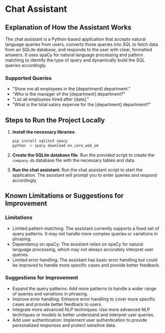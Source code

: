 # Chat Assistant

## Explanation of How the Assistant Works

The chat assistant is a Python-based application that accepts natural language queries from users, converts those queries into SQL to fetch data from an SQLite database, and responds to the user with clear, formatted answers. It uses spaCy for natural language processing and pattern matching to identify the type of query and dynamically build the SQL queries accordingly.

### Supported Queries
- "Show me all employees in the [department] department."
- "Who is the manager of the [department] department?"
- "List all employees hired after [date]."
- "What is the total salary expense for the [department] department?"

## Steps to Run the Project Locally

1. **Install the necessary libraries**:
    ```bash
    pip install sqlite3 spacy
    python -m spacy download en_core_web_sm
    ```

2. **Create the SQLite database file**:
    Run the provided script to create the `company.db` database file with the necessary tables and data.

3. **Run the chat assistant**:
    Run the chat assistant script to start the application. The assistant will prompt you to enter queries and respond accordingly.

## Known Limitations or Suggestions for Improvement

### Limitations
- Limited pattern matching: The assistant currently supports a fixed set of query patterns. It may not handle more complex queries or variations in phrasing.
- Dependency on spaCy: The assistant relies on spaCy for natural language processing, which may not always accurately interpret user queries.
- Limited error handling: The assistant has basic error handling but could be improved to handle more specific cases and provide better feedback.

### Suggestions for Improvement
- Expand the query patterns: Add more patterns to handle a wider range of queries and variations in phrasing.
- Improve error handling: Enhance error handling to cover more specific cases and provide better feedback to users.
- Integrate more advanced NLP techniques: Use more advanced NLP techniques or models to better understand and interpret user queries.
- Add user authentication: Implement user authentication to provide personalized responses and protect sensitive data.
